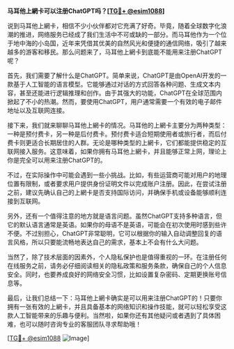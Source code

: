 **马耳他上網卡可以注册ChatGPT吗？[[TG💪+ @esim1088](https://t.me/s/esim1088)]**

说到马耳他上網卡，相信不少小伙伴都对它充满了好奇。毕竟，随着全球数字化浪潮的推进，网络服务已经成了我们生活中不可或缺的一部分。而马耳他作为一个位于地中海的小岛国，近年来凭借其优美的自然风光和便捷的通信网络，吸引了越来越多的游客和移民。那么问题来了，马耳他上網卡到底能不能用来注册ChatGPT呢？

首先，我们需要了解什么是ChatGPT。简单来说，ChatGPT是由OpenAI开发的一款基于人工智能的语言模型。它能够通过对话的方式回答各种问题、生成文本内容，甚至还能进行逻辑推理和创作。由于其强大的功能，ChatGPT在全球范围内掀起了不小的热潮。然而，要使用ChatGPT，用户通常需要一个有效的电子邮件地址以及互联网连接。

接下来，我们就来聊聊马耳他上網卡的情况。马耳他的上網卡主要分为两种类型：一种是预付费卡，另一种是后付费卡。预付费卡适合短期使用者或旅行者，而后付费卡则更适合长期居住的人群。无论是哪种类型的上網卡，它们都能提供稳定的互联网接入服务。这意味着，如果你拥有马耳他上網卡，并且能够正常上网，理论上你是完全可以用来注册ChatGPT的。

不过，在实际操作中可能会遇到一些小挑战。比如，有些运营商可能对用户的地理位置有限制，或者要求用户提供身份证明文件以完成账户注册。因此，在尝试注册之前，建议先确认自己的上網卡是否支持国际访问，并确保手机或设备能够顺利连接到互联网。

另外，还有一个值得注意的地方就是语言问题。虽然ChatGPT支持多种语言，但它的默认语言通常是英语。如果你的母语不是英语，可能会在初次使用时感到些许不便。不过别担心，ChatGPT非常聪明，它可以根据你的输入自动调整回复的语言风格，所以只要能流畅地表达自己的需求，基本上不会有什么大问题。

当然了，除了技术层面的因素外，个人隐私保护也是值得重视的一环。在注册任何在线服务之前，请务必仔细阅读相关的隐私政策和服务条款，确保自己的个人信息安全。同时，也要养成良好的网络安全习惯，比如设置复杂密码、定期更换账号信息等。

最后，让我们总结一下：马耳他上網卡确实是可以用来注册ChatGPT的！只要你拥有一张有效的上網卡，并且具备基本的网络知识和操作技能，就可以轻松享受这款人工智能带来的乐趣与便利。当然啦，如果你还有其他疑问或者遇到了具体困难，也可以随时咨询专业的客服团队寻求帮助哦！

[[TG💪+ @esim1088](https://t.me/s/esim1088) ![Image](https://i.postimg.cc/4NQfJmqS/Snipaste-2025-05-13-00-14-12.png)]
